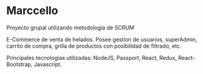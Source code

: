 # Marccello

Proyecto grupal utilizando metodología de SCRUM

E-Commerce de venta de helados. Posee gestion de usuarios, superAdmin, carrito de compra, grilla de productos con posibilidad de filtrado, etc. 

Principales tecnologias utilizadas: NodeJS, Passport, React, Redux, React-Bootstrap, Javascript.

